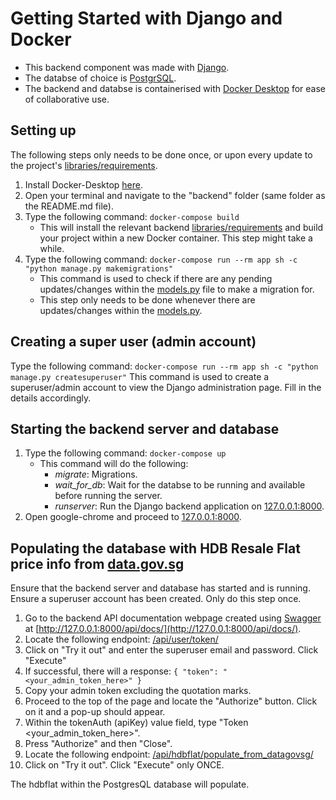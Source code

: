 # Getting Started with Django and Docker

- This backend component was made with [Django](https://www.djangoproject.com/).
- The databse of choice is [PostgrSQL](https://www.postgresql.org/).
- The backend and databse is containerised with [Docker Desktop](https://docs.docker.com/desktop/) for ease of collaborative use.

## Setting up
The following steps only needs to be done once, or upon every update to the project's [libraries/requirements](https://github.com/Realker/SC2006-Project/blob/main/backend-update/requirements.txt).

1. Install Docker-Desktop [here](https://www.docker.com/products/docker-desktop/).
2. Open your terminal and navigate to the "backend" folder (same folder as the README.md file).
3. Type the following command:
    `docker-compose build`
    - This will install the relevant backend [libraries/requirements](https://github.com/Realker/SC2006-Project/blob/main/backend-update/requirements.txt) and build your project within a new Docker container. This step might take a while.
4. Type the following command:
    `docker-compose run --rm app sh -c "python manage.py makemigrations"`
    - This command is used to check if there are any pending updates/changes within the [models.py](https://github.com/Realker/SC2006-Project/blob/main/backend-update/app/core/models.py) file to make a migration for.
    - This step only needs to be done whenever there are updates/changes within the [models.py](https://github.com/Realker/SC2006-Project/blob/main/backend-update/app/core/models.py).

## Creating a super user (admin account)
Type the following command:
    `docker-compose run --rm app sh -c "python manage.py createsuperuser"`
    This command is used to create a superuser/admin account to view the Django administration page. Fill in the details accordingly.

## Starting the backend server and database
1. Type the following command:
    `docker-compose up`
    - This command will do the following:
        - *migrate*: Migrations.
        - *wait_for_db*: Wait for the databse to be running and available before running the server.
        - *runserver*: Run the Django backend application on [127.0.0.1:8000](127.0.0.1:8000).
2. Open google-chrome and proceed to [127.0.0.1:8000](127.0.0.1:8000).

## Populating the database with HDB Resale Flat price info from [data.gov.sg](https://data.gov.sg/dataset/resale-flat-prices)
Ensure that the backend server and database has started and is running. Ensure a superuser account has been created. Only do this step once.

1. Go to the backend API documentation webpage created using [Swagger](https://swagger.io/) at [http://127.0.0.1:8000/api/docs/](http://127.0.0.1:8000/api/docs/).
2. Locate the following endpoint: [/api/user/token/](http://127.0.0.1:8000/api/docs/#/user/user_token_create)
3. Click on "Try it out" and enter the superuser email and password. Click "Execute"
4. If successful, there will a response:
`{ "token": "<your_admin_token_here>" }`
5. Copy your admin token excluding the quotation marks.
6. Proceed to the top of the page and locate the "Authorize" button. Click on it and a pop-up should appear.
7. Within the tokenAuth (apiKey) value field, type "Token <your_admin_token_here>".
8. Press "Authorize" and then "Close".
9. Locate the following endpoint: [/api/hdbflat/populate_from_datagovsg/](http://127.0.0.1:8000/api/docs/#/hdbflat/hdbflat_populate_from_datagovsg_retrieve)
10. Click on "Try it out". Click "Execute" only ONCE.

The hdbflat within the PostgresQL database will populate.
